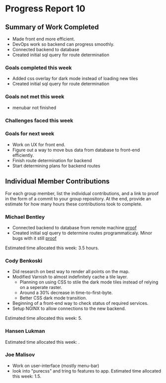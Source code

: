 # Progress Report 10

## Summary of Work Completed
- Made front end more efficient.
- DevOps work so backend can progress smoothly.
- Connected backend to database
- Created initial sql query for route determination

### Goals completed this week
- Added css overlay for dark mode instead of loading new tiles
- Created initial sql query for route determination

### Goals not met this week
- menubar not finished

### Challenges faced this week


### Goals for next week
- Work on UX for front end.
- Figure out a way to move bus data from database to front-end efficiently.
- Finish route determination for backend
- Start determining plans for backend routes

## Individual Member Contributions

For each group member, list the individual contributions, and a link to proof in the form of a commit to your group repository. At the end, provide an estimate for how many hours these contributions took to complete.

### Michael Bentley
- Connected backend to database from remote machine [proof](https://github.com/mbentley124/cse280/commit/82ad24caa6d3db187c328fcfc35117656f097ba4)
- Created initial sql query to determine routes programmaticaly. Minor bugs with it still [proof](https://github.com/mbentley124/cse280/commit/801382f7a4630b857b5073d1c5b05cc07bfa2ce5)

Estimated time allocated this week: 3.5 hours.

### Cody Benkoski
- Did research on best way to render all points on the map.
- Modified Varnish to almost indefinitely cache a tile layer.
  - Planning on using CSS to stile the dark mode tiles instead of relying on a seperate raster.
  - Around a 30% decrease in time-to-first-byte.
  - Better CSS dark mode transition.
- Beginning of a front-end way to check status of required services.
- Setup NGINX to allow connections to the new backend.

Estimated time allocated this week: 5.

### Hansen Lukman

Estimated time allocated this week: .

### Joe Malisov
- Work on user-interface (mostly menu-bar)
- look into "purecss" and tring to features to app.
Estimated time allocated this week: 1.5.
